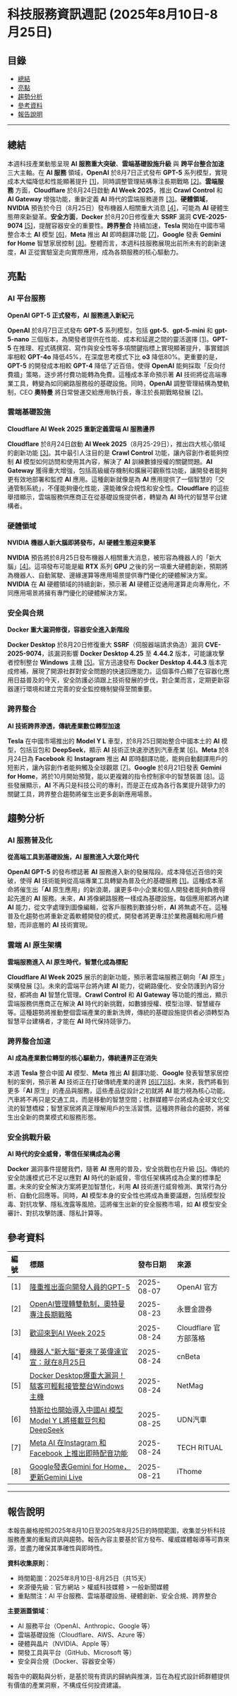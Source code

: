 # 科技服務資訊週記 (2025年8月10日-8月25日)

## 目錄

- [總結](#總結)
- [亮點](#亮點)
- [趨勢分析](#趨勢分析)
- [參考資料](#參考資料)
- [報告說明](#報告說明)

---

## <a id="總結"></a>總結

本週科技產業動態呈現 **AI 服務重大突破**、**雲端基礎設施升級** 與 **跨平台整合加速** 三大主軸。在 **AI 服務** 領域，**OpenAI** 於8月7日正式發布 **GPT-5** 系列模型，實現成本大幅降低和性能顯著提升 [[1]](#ref-1)，同時調整管理結構專注長期戰略 [[2]](#ref-2)。**雲端服務** 方面，**Cloudflare** 於8月24日啟動 **AI Week 2025**，推出 **Crawl Control** 和 **AI Gateway** 增強功能，重新定義 **AI** 時代的雲端服務邊界 [[3]](#ref-3)。**硬體領域**，**NVIDIA** 預告於今日（8月25日）發布機器人相關重大消息 [[4]](#ref-4)，可能為 **AI** 硬體生態帶來新變革。**安全方面**，**Docker** 於8月20日修復重大 **SSRF** 漏洞 **CVE-2025-9074** [[5]](#ref-5)，提醒容器安全的重要性。**跨界整合** 持續加速，**Tesla** 開始在中國市場整合本土 **AI** 模型 [[6]](#ref-6)，**Meta** 推出 **AI** 即時翻譯功能 [[7]](#ref-7)，**Google** 發表 **Gemini for Home** 智慧家居控制 [[8]](#ref-8)。整體而言，本週科技服務展現出前所未有的創新速度，**AI** 正從實驗室走向實際應用，成為各類服務的核心驅動力。


## <a id="亮點"></a>亮點

### AI 平台服務

**OpenAI GPT-5 正式發布，AI 服務進入新紀元**

**OpenAI** 於8月7日正式發布 **GPT-5** 系列模型，包括 **gpt-5**、**gpt-5-mini** 和 **gpt-5-nano** 三個版本，為開發者提供在性能、成本和延遲之間的靈活選擇 [[1]](#ref-1)。**GPT-5** 在推理、程式碼撰寫、寫作與安全性等多項關鍵指標上實現顯著提升，事實錯誤率相較 **GPT-4o** 降低45%，在深度思考模式下比 **o3** 降低80%。更重要的是，**GPT-5** 的開發成本相較 **GPT-4** 降低了近百倍，使得 **OpenAI** 能夠採取「反向付費牆」策略，逐步將付費功能轉為免費。這種成本革命預示著 **AI** 技術將從高端專業工具，轉變為如同網路服務般的基礎設施。同時，**OpenAI** 調整管理結構為雙軌制，CEO **奧特曼** 將日常營運交給應用執行長，專注於長期戰略發展 [[2]](#ref-2)。

### 雲端基礎設施

**Cloudflare AI Week 2025 重新定義雲端 AI 服務邊界**

**Cloudflare** 於8月24日啟動 **AI Week 2025**（8月25-29日），推出四大核心領域的創新功能 [[3]](#ref-3)。其中最引人注目的是 **Crawl Control** 功能，讓內容創作者能夠控制 **AI** 模型如何訪問和使用其內容，解決了 **AI** 訓練數據授權的關鍵問題。**AI Gateway** 獲得重大增強，包括高級緩存機制和擴展可觀察性功能，讓開發者能夠更有效地部署和監控 **AI** 應用。這種創新就像是為 **AI** 應用提供了一個智慧的「交通管制系統」，不僅能夠優化性能，還能確保合規性和安全性。**Cloudflare** 的這些舉措顯示，雲端服務供應商正在從基礎設施提供者，轉變為 **AI** 時代的智慧平台建構者。

### 硬體領域

**NVIDIA 機器人新大腦即將發布，AI 硬體生態迎來變革**

**NVIDIA** 預告將於8月25日發布機器人相關重大消息，被形容為機器人的「新大腦」[[4]](#ref-4)。這項發布可能是繼 **RTX** 系列 **GPU** 之後的另一項重大硬體創新，預期將為機器人、自動駕駛、邊緣運算等應用場景提供專門優化的硬體解決方案。**NVIDIA** 在 **AI** 硬體領域的持續創新，預示著 **AI** 硬體正從通用運算走向專用化，不同應用場景將擁有專門優化的硬體解決方案。

### 安全與合規

**Docker 重大漏洞修復，容器安全進入新階段**

**Docker Desktop** 於8月20日修復重大 **SSRF**（伺服器端請求偽造）漏洞 **CVE-2025-9074**，該漏洞影響 **Docker Desktop 4.25** 至 **4.44.2** 版本，可能讓攻擊者控制整台 **Windows** 主機 [[5]](#ref-5)。官方迅速發布 **Docker Desktop 4.44.3** 版本完成修補，展現了開源社群對安全問題的快速回應能力。這個事件凸顯了在容器化應用日益普及的今天，安全防護必須跟上技術發展的步伐，對企業而言，定期更新容器運行環境和建立完善的安全監控機制變得至關重要。

### 跨界整合

**AI 技術跨界滲透，傳統產業數位轉型加速**

**Tesla** 在中國市場推出的 **Model Y L** 車型，於8月25日開始整合中國本土的 **AI** 模型，包括豆包和 **DeepSeek**，顯示 **AI** 技術正快速滲透到汽車產業 [[6]](#ref-6)。**Meta** 於8月24日為 **Facebook** 和 **Instagram** 推出 **AI** 即時翻譯功能，能夠自動翻譯用戶的短影片，讓內容創作者能夠觸及全球觀眾 [[7]](#ref-7)。**Google** 於8月21日發表 **Gemini for Home**，將於10月開始預覽，能以更複雜的指令控制家中的智慧裝置 [[8]](#ref-8)。這些發展顯示，**AI** 不再只是科技公司的專利，而是正在成為各行各業提升競爭力的關鍵工具，跨界整合趨勢將催生出更多創新應用場景。


## <a id="趨勢分析"></a>趨勢分析

### AI 服務普及化

**從高端工具到基礎設施，AI 服務進入大眾化時代**

**OpenAI GPT-5** 的發布標誌著 **AI** 服務進入新的發展階段。成本降低近百倍的突破，使得 **AI** 技術能夠從高端專業工具轉變為普及化的基礎服務 [[1]](#ref-1)。這種成本革命將催生出「**AI** 原生應用」的新浪潮，讓更多中小企業和個人開發者能夠負擔得起先進的 **AI** 服務。未來，**AI** 將像網路服務一樣成為基礎設施，每個應用都將內建 **AI** 能力，從文字處理到圖像編輯，從客戶服務到數據分析，**AI** 將無處不在。這種普及化趨勢也將重新定義軟體開發的模式，開發者將更專注於業務邏輯和用戶體驗，而非底層的 **AI** 技術實現。

### 雲端 AI 原生架構

**雲端服務進入 AI 原生時代，智慧化成為標配**

**Cloudflare AI Week 2025** 展示的創新功能，預示著雲端服務正朝向「**AI** 原生」架構發展 [[3]](#ref-3)。未來的雲端平台將內建 **AI** 能力，從網路優化、安全防護到內容分發，都將由 **AI** 智慧化管理。**Crawl Control** 和 **AI Gateway** 等功能的推出，顯示雲端服務供應商正在解決 **AI** 時代的新挑戰，如數據授權、模型治理、智慧緩存等。這種趨勢將推動整個雲端產業的重新洗牌，傳統的基礎設施提供者必須轉型為智慧平台建構者，才能在 **AI** 時代保持競爭力。

### 跨界整合加速

**AI 成為產業數位轉型的核心驅動力，傳統邊界正在消失**

本週 **Tesla** 整合中國 **AI** 模型、**Meta** 推出 **AI** 翻譯功能、**Google** 發表智慧家居控制的案例，預示著 **AI** 技術正在打破傳統產業的邊界 [[6]](#ref-6)[[7]](#ref-7)[[8]](#ref-8)。未來，我們將看到更多「**AI** 原生」的產品與服務，這些產品從設計之初就將 **AI** 能力視為核心功能。汽車將不再只是交通工具，而是移動的智慧空間；社群媒體平台將成為全球文化交流的智慧橋樑；智慧家居將真正理解用戶的生活習慣。這種跨界融合的趨勢，將催生出全新的商業模式和服務形態。

### 安全挑戰升級

**AI 時代的安全威脅，零信任架構成為必需**

**Docker** 漏洞事件提醒我們，隨著 **AI** 應用的普及，安全挑戰也在升級 [[5]](#ref-5)。傳統的安全防護模式已不足以應對 **AI** 時代的新威脅，零信任架構將成為企業的標準配置。未來的安全解決方案將更加智慧化，利用 **AI** 技術進行威脅檢測、異常行為分析、自動化回應等。同時，**AI** 模型本身的安全性也將成為重要議題，包括模型投毒、對抗攻擊、隱私洩露等風險。這將催生出新的安全服務市場，如 **AI** 模型安全審計、對抗攻擊防護、隱私計算等。


## <a id="參考資料"></a>參考資料

| 編號 | 標題 | 發布日期 | 來源 |
| :--- | :--- | :--- | :--- |
| <a id="ref-1"></a>[1] | [隆重推出面向開發人員的GPT-5](https://openai.com/zh-Hans-CN/index/introducing-gpt-5-for-developers/) | 2025-08-07 | OpenAI 官方 |
| <a id="ref-2"></a>[2] | [OpenAI管理轉雙軌制，奧特曼專注長期戰略](https://www.sinotrade.com.tw/richclub/news/68aac6838ff59b56a63cf3cc) | 2025-08-23 | 永豐金證券 |
| <a id="ref-3"></a>[3] | [歡迎來到AI Week 2025](https://blog.cloudflare.com/zh-cn/welcome-to-ai-week-2025/) | 2025-08-24 | Cloudflare 官方部落格 |
| <a id="ref-4"></a>[4] | [機器人"新大腦"要來了英偉達官宣：就在8月25日](https://www.cnbeta.com.tw/articles/tech/1520666.htm) | 2025-08-24 | cnBeta |
| <a id="ref-5"></a>[5] | [Docker Desktop爆重大漏洞！駭客可輕鬆接管整台Windows主機](https://netmag.tw/2025/08/24/docker-desktop-vulnerability-remote-control) | 2025-08-24 | NetMag |
| <a id="ref-6"></a>[6] | [特斯拉也開始導入中國AI 模型Model Y L將搭載豆包和DeepSeek](https://autos.udn.com/autos/story/124115/8958324) | 2025-08-25 | UDN汽車 |
| <a id="ref-7"></a>[7] | [Meta AI 在Instagram 和Facebook 上推出即時配音功能](https://today.line.me/hk/v3/article/2DjMDzP) | 2025-08-24 | TECH RITUAL |
| <a id="ref-8"></a>[8] | [Google發表Gemini for Home，更新Gemini Live](https://www.ithome.com.tw/news/170741) | 2025-08-21 | iThome |

---

## <a id="報告說明"></a>報告說明

本報告嚴格按照2025年8月10日至2025年8月25日的時間範圍，收集並分析科技服務產業的重點資訊與趨勢。報告內容主要基於官方發布、權威媒體報導等可靠來源，並盡力確保其準確性與即時性。

**資料收集原則**：
- 時間範圍：2025年8月10日-8月25日（共15天）
- 來源優先級：官方網站 > 權威科技媒體 > 一般新聞媒體
- 重點關注：AI 平台服務、雲端基礎設施、硬體創新、安全合規、跨界整合

**主要涵蓋領域**：
- AI 服務平台（OpenAI、Anthropic、Google 等）
- 雲端基礎設施（Cloudflare、AWS、Azure 等）
- 硬體與晶片（NVIDIA、Apple 等）
- 開發工具與平台（GitHub、Microsoft 等）
- 安全與合規（Docker、容器安全等）

報告中的觀點與分析，是基於現有資訊的歸納與推演，旨在為程式設計師群體提供有價值的產業洞察，不構成任何投資建議。

